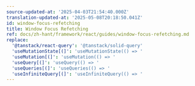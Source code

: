 ```yaml
---
source-updated-at: '2025-04-03T21:54:40.000Z'
translation-updated-at: '2025-05-08T20:18:50.041Z'
id: window-focus-refetching
title: Window Focus Refetching
ref: docs/zh-hant/framework/react/guides/window-focus-refetching.md
replace:
  '@tanstack/react-query': '@tanstack/solid-query'
  'useMutationState[(]': 'useMutationState(() => '
  'useMutation[(]': 'useMutation(() => '
  'useQuery[(]': 'useQuery(() => '
  'useQueries[(]': 'useQueries(() => '
  'useInfiniteQuery[(]': 'useInfiniteQuery(() => '
---
```

